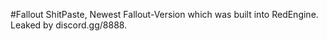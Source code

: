 #Fallout
ShitPaste, Newest Fallout-Version which was built into RedEngine. Leaked by discord.gg/8888.

